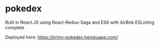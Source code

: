 # pokedex

Built in React.JS using React-Redux-Saga and ES6 with AirBnb ESLinting complete

Deployed here: https://krimy-pokedex.herokuapp.com/
